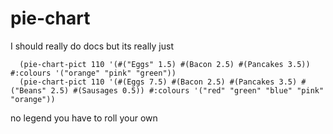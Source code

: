 pie-chart
=========


I should really do docs but its really just 

```
  (pie-chart-pict 110 '(#("Eggs" 1.5) #(Bacon 2.5) #(Pancakes 3.5)) #:colours '("orange" "pink" "green"))
  (pie-chart-pict 110 '(#(Eggs 7.5) #(Bacon 2.5) #(Pancakes 3.5) #("Beans" 2.5) #(Sausages 0.5)) #:colours '("red" "green" "blue" "pink" "orange"))

```

no legend you have to roll your own

